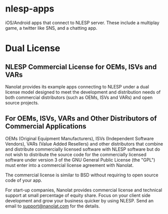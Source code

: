 nlesp-apps
==========

iOS/Android apps that connect to NLESP server. These include a multiplay game, a twitter like SNS, and a chatting app.

# Dual License
## NLESP Commercial License for OEMs, ISVs and VARs
 
Nanolat provides its example apps connecting to NLESP under a dual license model designed to meet the development and distribution needs of both commercial distributors (such as OEMs, ISVs and VARs) and open source projects.
 
## For OEMs, ISVs, VARs and Other Distributors of Commercial Applications

OEMs (Original Equipment Manufacturers), ISVs (Independent Software Vendors), VARs (Value Added Resellers)  and other distributors that combine and distribute commercially licensed software with NLESP software but do not wish to distribute the source code for the commercially licensed software under version 3 of the GNU General Public License (the "GPL") must enter into a commercial license agreement with Nanolat.

The commercial license is similar to BSD without requiring to open source code of your app.

For start-up companies, Nanolat provides commercial license and technical support at small percentage of equity share. 
Focus on your client side development and grow your business quicker by using NLESP. 
Send an email to support@nanolat.com for the details.
